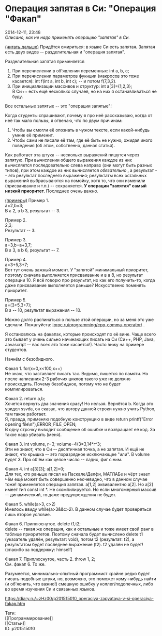 Операция запятая в Си: "Операция "Факап"
=========================================

   
 2014-12-11, 23:48   
   *Описано, как не надо применять операцию "запятая" в Си.*    
   
  [(читать дальше)](https://zHz00.diary.ru/p201515010.htm?index=2#linkmore201515010m2)    Придётся смириться: в языке Си есть запятая. Запятая есть двух видов -- разделительная и "операция запятая".   
   
 Разделительная запятая применяется:   
 1. При перечислении в об'явлении переменных: int a, b, c;   
 2. При перечислении параметров фукнции (макросов это тоже касается): int f(int a, int b, int c); -- и потом f(7,3,2).   
 3. При инициализации массивов и структур: int a[3]={1,2,3};   
 В Си++ есть ещё несколько случаев, но на них я останавливаться не буду.   
   
 Все остальные запятые -- это "операции запятые"!   
   
 Когда студенты спрашивают, почему я про неё рассказываю, когда от неё так мало пользы, я отвечаю, что по двум причинам:   
 1. Чтобы вы смогли её опознать в чужом тексте, если какой-нибудь умник её применит.   
 2. Чтобы сами не писали её там, где её быть не нужно, ожидая иного поведения (об этом, собственно, данная статья).   
   
 Как работает эта штука -- несколько выражений пишутся через запятую. При вычислении общего выражения каждое из них вычисляется последовательно слева направо (они могут быть разных типов), при этом каждое из них вычисляется  *обязательно*  , а результат -- это результат последнего выражения; результаты всех остальных выражений выбрасываются на помойку, хотя то, что они изменили (присваивание и т.п.) -- сохраняется.  **У операции "запятая" самый низкий приоритет.**  Последнее очень важно.   
   
  [(примеры)](https://zHz00.diary.ru/p201515010.htm?index=1#linkmore201515010m1)    Пример 1.   
 a=2,b=3;   
 В a 2, в b 3, результат -- 3.   
   
 Пример 2.   
 2,3;   
 Результат -- 3.   
   
 Пример 3.   
 a=3,b=a+3,7;   
 В a 3, в b 6, результат -- 7.   
   
 Пример 4.   
 a=3+5,3+7;   
 Вот тут очень важный момент. У "запятой" минимальный приоритет, поэтому сначала выполняется присваивание и в a 8, но результат операции 10. Я всё говорю про результат, но как его получить-то, когда даже присваивание выполняется раньше? Искусственно поменять приоритет.   
   
 Пример 5.   
 a=(3+5,3+7);   
 В a -- 10, результат выражения -- 10.     
   
 Можно долго распинаться о пользе этой операции, но за меня это уже сделали. Пожалуйста:  [iproc.ru/programming/cpp-comma-operator/](http://iproc.ru/programming/cpp-comma-operator/)  .   
   
 Я остановлюсь на факапах, которые происходят по её вине. Чаще всего это бывает у очень сильно начинающих писать на Си (Си++, PHP, Java, Javasсript -- вас всех это тоже касается!). Часто вижу на примере студентов.   
   
 Начнём с безобидного.   
   
 Факап 1. for(x=0,x<100,x++)   
 Не знаю, что заставляет писать так. Видимо, пишется по памяти. Но после написания 2-3 рабочих циклов такого уже не должно происходить. Почему безобидное, потому что не будет компилироваться.   
   
 Факап 2. return a,b;   
 Хочется вернуть два значения сразу! Но нельзя. Вернётся b. Когда это увидел ssvda, он сказал, что автору данной строки нужно учить Python, там такое работает.   
 Я, правда, применяю подобную конструкцию в виде return printf("Error opening file\n"),ERROR\_FILE\_OPEN;   
 В одну строчку выводит сообщение об ошибке и возвращает её код. За такое надо убивать (меня).   
   
 Факап 3. int volume, r=3; volume=4/3\*3,14\*r^3;   
 Эти не знают, что в Си -- десятичная точка, а не запятая. И ещё не знают, что крышка -- это поразрядное исключающее "или". В volume будет 3. Про об'ём как целое число -- ладно, фиг с ним.   
   
 Факап 4. int a[3][3]; a[1,2]=0;   
 Для тех, кто раньше писал на Паскале/Делфи, МАТЛАБе и чёрт знает чём ещё может быть совершенно неочевидно, что в данном случае тоже! применяется операция запятая. a[1,2] эквивалентно a[2]. Но a[2] имеет тип const int \*. Не скомпилируется. Но если многомерный массив -- динамический, то даже предупреждения не будет.   
   
 Факап 5. while(a>3, c>2)   
 Имелось ввиду while(a>3&&c>2). В данном случае будет проверяться лишь второе условие.   
   
 Факап 6. Приплюснутое. delete t1,t2;   
 delete -- такая же операция, как и остальные и тоже имеет свой ранг в таблице приоритетов. Поэтому сначала будет вычислено delete t1 (указатель удалён, результат: void), потом t2 (результат: t2), а результатом будет последнее выражение (t2). t2 удалён не будет! (спасибо за поддержку: himself)   
   
 Факап 7. Приплюснутое, часть 2. throw 1, 2;   
 См. факап 6. То же.   
   
 Разумеется, минимально-опытный программист крайне редко будет писать подобные штуки, но, возможно, это поможет кому-нибудь найти (и об'яснить, что важно!) смешную ошибку у коллег/подопечных, либо во время изучения Си и связанных языков.     
    
 <https://diary.ru/~zHz00/p201515010_operaciya-zapyataya-v-si-operaciya-fakap.htm>   
   
 Теги:   
 [[Программирование]]   
 [[Статьи]]   
 ID: p201515010